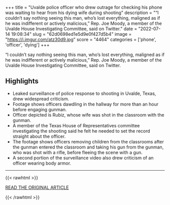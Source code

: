 +++
title = "Uvalde police officer who drew outrage for checking his phone was waiting to hear from his dying wife during shooting"
description = "“I couldn’t say nothing seeing this man, who’s lost everything, maligned as if he was indifferent or actively malicious,” Rep. Joe Moody, a member of the Uvalde House Investigating Committee, said on Twitter."
date = "2022-07-14 19:08:34"
slug = "62d0698ed1e5d9e0f427d5b4"
image = "https://i.imgur.com/atz30d9.jpg"
score = "4464"
categories = ['phone', 'officer', 'dying']
+++

“I couldn’t say nothing seeing this man, who’s lost everything, maligned as if he was indifferent or actively malicious,” Rep. Joe Moody, a member of the Uvalde House Investigating Committee, said on Twitter.

## Highlights

- Leaked surveillance of police response to shooting in Uvalde, Texas, drew widespread criticism.
- Footage shows officers dawdling in the hallway for more than an hour before engaging gunman.
- Officer depicted is Rubiz, whose wife was shot in the classroom with the gunman.
- A member of the Texas House of Representatives committee investigating the shooting said he felt he needed to set the record straight about the officer.
- The footage shows officers removing children from the classrooms after the gunman entered the classroom and taking his gun from the gunman, who was shot with a rifle, before fleeing the scene with a gun.
- A second portion of the surveillance video also drew criticism of an officer wearing body armor.

---

{{< rawhtml >}}
  <p class="article-category">
    <a target="_blank" href="https://www.kbtx.com/2022/07/14/uvalde-police-officer-who-drew-outrage-checking-his-phone-was-waiting-hear-his-dying-wife-during-shooting/">READ THE ORIGINAL ARTICLE</a>
  </p>
{{< /rawhtml >}}
